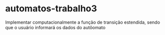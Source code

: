 # automatos-trabalho3
Implementar computacionalmente a função de transição estendida, sendo que o usuário informará os dados do autôomato
